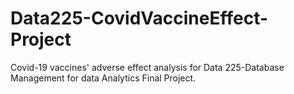 # Data225-CovidVaccineEffect-Project
Covid-19 vaccines' adverse effect analysis for Data 225-Database Management for data Analytics Final Project.

